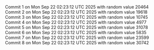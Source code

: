 Commit 1 on Mon Sep 22 02:23:12 UTC 2025 with random value 20464
Commit 2 on Mon Sep 22 02:23:12 UTC 2025 with random value 19618
Commit 3 on Mon Sep 22 02:23:12 UTC 2025 with random value 10745
Commit 4 on Mon Sep 22 02:23:12 UTC 2025 with random value 4977
Commit 5 on Mon Sep 22 02:23:12 UTC 2025 with random value 31078
Commit 6 on Mon Sep 22 02:23:12 UTC 2025 with random value 5835
Commit 7 on Mon Sep 22 02:23:12 UTC 2025 with random value 23599
Commit 8 on Mon Sep 22 02:23:12 UTC 2025 with random value 30742
